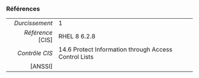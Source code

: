 ### Références

|                 |    |
|----------------:|:---|
|   *Durcissement*| 1 |
|*Référence* [CIS]| RHEL 8 6.2.8 |
|   *Contrôle CIS*| 14.6 Protect Information through Access Control Lists |
|          [ANSSI]|  |
